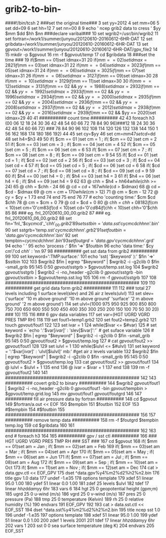 # grib2-to-bin-




 ####!/bin/tcsh
  2
###set the original time###
  3 set yy=2012
  4 set mm=06
  5 set dd=09
  6 set hh=12
  7 set nn=00
  8
  9 echo ' ncep grib2 data to cress ' $yy $mm $dd $hh $nn
###declare varibal###
 10 set wgrib2=/usr/bin/wgrib2
 11 set fortran=/work1/summer/junyou/20120610-20160612-6HR-DAT
 12 set gribdata=/work1/summer/junyou/20120610-20160612-6HR-DAT
 13 set gpvout=/work1/summer/junyou/20120610-20160612-6HR-DAT/gpv_file2
 14
 15 mkdir -p $gpvout
 16 rm -f $gpvout/*temp*
 17 cd $gribdata
 18
###set the time ###
 19 if($mm == 01)set idmax=31
 20 if($mm == 02)set idmax=28
 21 if($mm == 03)set idmax=31
 22 if($mm == 04)set idmax=30
 23 if($mm == 05)set idmax=31
 24 if($mm == 06)set idmax=30
 25 if($mm == 07)set idmax=31
 26 if($mm == 08)set idmax=31
 27 if($mm == 09)set idmax=30
 28 if($mm == 10)set idmax=31
 29 if($mm == 11)set idmax=30
 30 if($mm == 12)set idmax=31
 31  if($mm == 02 && $yy == 1988)set idmax=29
 32  if($mm == 02 && $yy == 1992)set idmax=29
 33  if($mm == 02 && $yy == 1996)set idmax=29
 34  if($mm == 02 && $yy == 2000)set idmax=29
 35  if($mm == 02 && $yy == 2004)set idmax=29
 36  if($mm == 02 && $yy == 2008)set idmax=29
 37  if($mm == 02 && $yy == 2012)set idmax=29
 38  if($mm == 02 && $yy == 2016)set idmax=29
 39  if($mm == 02 && $yy == 2020)set idmax=29
 40
 41 ########## count time ##########
 42
 43 foreach h3 (00 06 12 18 24 30 36 42 48 54 60 66 72 78 84 90 96)###12 18 24 30 36 42 48 54 60 66 72) ### 78 84 90 96 102 108 114 120 126 132 138 144 150 1    56 162 168 174 180 186 192)
 44
 45  set cy=$yy
 46  set cm=$mm
 47  set cd=$dd
 48  set h4=$h3
 49
 50  if( $cm == 01 )set cm = 1 ; if( $cm == 02 )set cm = 2
 51  if( $cm == 03 )set cm = 3 ; if( $cm == 04 )set cm = 4
 52  if( $cm == 05 )set cm = 5 ; if( $cm == 06 )set cm = 6
 53  if( $cm == 07 )set cm = 7 ; if( $cm == 08 )set cm = 8 ; if( $cm == 09 )set cm = 9
 54
 55  if( $cd == 01 )set cd = 1 ; if( $cd == 02 )set cd = 2
 56  if( $cd == 03 )set cd = 3 ; if( $cd == 04 )set cd = 4
 57  if( $cd == 05 )set cd = 5 ; if( $cd == 06 )set cd = 6
 58  if( $cd == 07 )set cd = 7 ; if( $cd == 08 )set cd = 8 ; if( $cd == 09 )set cd = 9
 59
 60  if( $h4 == 00 )set h4 = 0 ; if( $h4 == 03 )set h4 = 3
 61  if( $h4 == 06 )set h4 = 6 ; if( $h4 == 09 )set h4 = 9
 62
 63   @ chh = $h4 + $hh
 64   while($chh >= 24)
 65    @ chh = $chh - 24
 66    @ cd = $cd + 1
 67    while($cd > $idmax)
 68     @ cd = $cd - $idmax
 69     @ cm = $cm + 1
 70     while($cm > 12)
 71      @ cm = $cm - 12
 72      @ cy = $cy + 1
 73     end
 74    end
 75   end
 76
 77 # echo 'counting time:' $cm $cd $chh
 78  @ cm = $cm + 0
 79  @ cd = $cd + 0
 80  @ chh = $chh + 0
 81
 82  if($cm < 10)set cm='0'$cm
 83  if($cd < 10)set cd='0'$cd
 84  if($chh < 10)set chh='0'$chh
 85
 86 ### eg. fnl_20120610_00_00.grib2
 87 ### eg. fnl_20120610_06_00.grib2
 88  set fin='fnl_'$cy$cm$cd'_'$chh'_00.grib2'
 89  set sstbin='data.sst'$cy$cm$cd$chh$nn'.bin'
 90  set sstgrb='temp.sst'$cy$cm$cd$chh$nn'.grb2'
 91  set foutbin='data.gpv'$cy$cm$cd$chh$nn'.bin'
 92  set tempbin=$cy$cm$cd$chh$nn'.bin'
 93  set foutgrd='data.gpv'$cy$cm$cd$chh$nn'.grd'
 94  echo ' '
 95  echo 'process :' $fin '=>'  $foutbin
 96  echo 'data time:' $cy $cm'/'$cd $chh':'$nn
 97
 98 ########## get sst data from grib2 ##########
 99
100 set keyword=':TMP:surface:'
101 echo 'sst( '$keyword' ):' $fin '=>' $sstbin
102
103  $wgrib2 $fin | egrep "$keyword" | $wgrib2 -i -g2clib 0  $fin -small_grib 95:145 0:50 $gpvout/$sstgrb > $gpvout/temp.sst.log
104  $wgrib2 $gpvout/$sstgrb | $wgrib2 -i -no_header -g2clib 0 $gpvout/$sstgrb -bin $gpvout/$sstbin > $gpvout/temp.sst.log
105
106  rm -f $gpvout/$sstgrb
107
108 #################################################
109
110 ########## get grid data form grib2 ##########
111
112 ### total 27 levels including 1 surface level(slev) and 26 air z levels(ulvl)
113 set slev=('surface' '10 m above ground' '10 m above ground' 'surface' '2 m above ground' '2 m above ground')
114 set ulvl=(1000 975 950 925 900 850 800 750 700 650 600 550 500 450 400 350 300 250 200 150 100 70 50 30 20) ### 10)
115
116 ### 6 gpv data variables
117 set var=(HGT UGRD VGRD PRES TMP RH)
118
119 set fout1=temp1.grb2
120 set fout2=temp2.grb2
121 touch $gpvout/$fout1
122
123 set ivar = 1
124 while($ivar <= $#var)
125 # set keyword = `echo ':'$var[$ivar]':'$slev[$ivar]':'`   # get suface variable
126 # $wgrib2 $fin | egrep "$keyword" | $wgrib2 -i -g2clib 0 $fin -small_grib 95:145 0:50 $gpvout/$fout2 > $gpvout/temp.log
127 # cat $gpvout/$fout2 >> $gpvout/$fout1
128
129  set iulvl = 1
130  while($iulvl <= $#ulvl)
131   set keyword = ':'$var[$ivar]':'$ulvl[$iulvl]' mb:'   #get air z levels variable
132   $wgrib2  $fin | egrep "$keyword" | $wgrib2 -i -g2clib 0 $fin -small_grib 95:145 0:50 $gpvout/$fout2 > $gpvout/temp.log
133   cat $gpvout/$fout2 >> $gpvout/$fout1
134   @ iulvl = $iulvl + 1
135  end
136  @ ivar = $ivar + 1
137 end
138
139 rm -f $gpvout/$fout2
140
141 #################################################
142
143 ########## covert grib2 to binary ##########
144 $wgrib2 $gpvout/$fout1 | $wgrib2 -i -no_header -g2clib 0 $gpvout/$fout1 -bin $gpvout/$tempbin > $gpvout/temp.grid.log
145 mv $gpvout/$fout1 $gpvout/$foutgrd
146
147 ########## fill air pressure data by fortran ##########
148 cd $gpvout
149 $fortran/a.out << EOF
150 $tempbin
151 $foutbin
152 EOF
153 #$tempbin
154 #$foutbin
155 #################################################
156
157 ########## remove temp data ##########
158 rm -f $foutgrd $tempbin temp.log
159 cd $gribdata
160
161 #################################################
162
163 end   # foreach h3
164
165 ########## gpv / sst ctl ##########
166 ### HGT UGRD VGRD PRES TMP RH ### SST ###
167 cd $gpvout
168 if( $mm == 01)set am = Jan ; if( $mm == 02)set am = Feb
169 if( $mm == 03)set am = Mar ; if( $mm == 04)set am = Apr
170 if( $mm == 05)set am = May ; if( $mm == 06)set am = Jun
171 if( $mm == 07)set am = Jul ; if( $mm == 08)set am = Aug
172 if( $mm == 09)set am = Sep ; if( $mm == 10)set am = Oct
173 if( $mm == 11)set am = Nov ; if( $mm == 12)set am = Dec
174 cat > data.gpv.ctl << EOF_GPV
175 dset  ^data.gpv%y4%m2%d2%h2%n2.bin
176 title  gpv 1.0 data
177 undef  -1.e35
178 options  template
179 xdef  51  linear   95.0  1.00
180 ydef  51  linear    0.0  1.00
181 zdef  25  levels  $ulvl
182 tdef   17  linear  ${hh}z$dd$am$yy  6hr
183 vars  6
184 hgt  25 0  geopotential height (gpm;m)
185 ugrd 25 0  u-wind (m/s)
186 vgrd 25 0  v-wind (m/s)
187 pres 25 0  pressure (Pa)
188 tmp  25 0  temperature (Kelvin)
189 rh   25 0  relative humidity (%)
190 endvars
191 EOF_GPV
192
193 cat > data.sst.ctl << EOF_SST
194 dset ^data.sst%y4%m2%d2%h2%n2.bin
195 title ncep sst 1.0
196 undef -1.e35
197 options  template
198 xdef  51 linear  95.0  1.00
199 ydef  51 linear   0.0  1.00
200 zdef   1 levels  2001
201 tdef   17  linear ${hh}z$dd$am$yy  6hr
202 vars   1
203 sst  0 0 sea surface temperature (deg K)
204 endvars
205 EOF_SST
